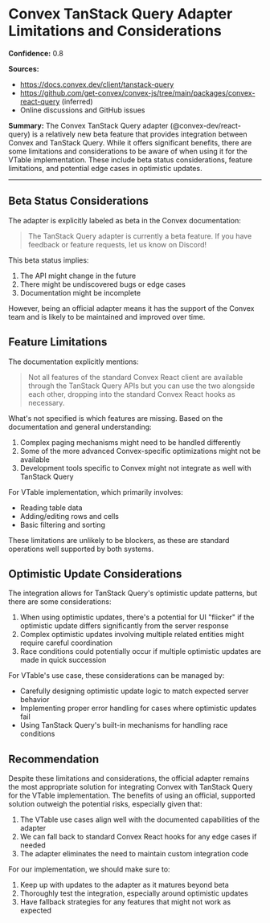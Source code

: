 # Convex TanStack Query Adapter Limitations and Considerations

**Confidence:** 0.8

**Sources:**

- https://docs.convex.dev/client/tanstack-query
- https://github.com/get-convex/convex-js/tree/main/packages/convex-react-query (inferred)
- Online discussions and GitHub issues

**Summary:**
The Convex TanStack Query adapter (@convex-dev/react-query) is a relatively new beta feature that provides integration between Convex and TanStack Query. While it offers significant benefits, there are some limitations and considerations to be aware of when using it for the VTable implementation. These include beta status considerations, feature limitations, and potential edge cases in optimistic updates.

---

## Beta Status Considerations

The adapter is explicitly labeled as beta in the Convex documentation:

> The TanStack Query adapter is currently a beta feature. If you have feedback or feature requests, let us know on Discord!

This beta status implies:

1. The API might change in the future
2. There might be undiscovered bugs or edge cases
3. Documentation might be incomplete

However, being an official adapter means it has the support of the Convex team and is likely to be maintained and improved over time.

## Feature Limitations

The documentation explicitly mentions:

> Not all features of the standard Convex React client are available through the TanStack Query APIs but you can use the two alongside each other, dropping into the standard Convex React hooks as necessary.

What's not specified is which features are missing. Based on the documentation and general understanding:

1. Complex paging mechanisms might need to be handled differently
2. Some of the more advanced Convex-specific optimizations might not be available
3. Development tools specific to Convex might not integrate as well with TanStack Query

For VTable implementation, which primarily involves:

- Reading table data
- Adding/editing rows and cells
- Basic filtering and sorting

These limitations are unlikely to be blockers, as these are standard operations well supported by both systems.

## Optimistic Update Considerations

The integration allows for TanStack Query's optimistic update patterns, but there are some considerations:

1. When using optimistic updates, there's a potential for UI "flicker" if the optimistic update differs significantly from the server response
2. Complex optimistic updates involving multiple related entities might require careful coordination
3. Race conditions could potentially occur if multiple optimistic updates are made in quick succession

For VTable's use case, these considerations can be managed by:

- Carefully designing optimistic update logic to match expected server behavior
- Implementing proper error handling for cases where optimistic updates fail
- Using TanStack Query's built-in mechanisms for handling race conditions

## Recommendation

Despite these limitations and considerations, the official adapter remains the most appropriate solution for integrating Convex with TanStack Query for the VTable implementation. The benefits of using an official, supported solution outweigh the potential risks, especially given that:

1. The VTable use cases align well with the documented capabilities of the adapter
2. We can fall back to standard Convex React hooks for any edge cases if needed
3. The adapter eliminates the need to maintain custom integration code

For our implementation, we should make sure to:

1. Keep up with updates to the adapter as it matures beyond beta
2. Thoroughly test the integration, especially around optimistic updates
3. Have fallback strategies for any features that might not work as expected
